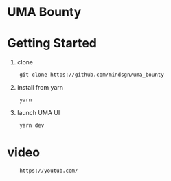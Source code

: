 # UMA Bounty

# Getting Started

1. clone
```
    git clone https://github.com/mindsgn/uma_bounty
```

2. install from yarn
```
    yarn
```

3. launch UMA UI
```
    yarn dev
```

# video
```
    https://youtub.com/
```